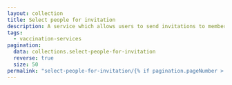 ```yaml
---
layout: collection
title: Select people for invitation
description: A service which allows users to send invitations to members of the public
tags:
  - vaccination-services
pagination:
  data: collections.select-people-for-invitation
  reverse: true
  size: 50
permalink: "select-people-for-invitation/{% if pagination.pageNumber > 0 %}page/{{ pagination.pageNumber + 1 }}{% endif %}/"
---
```

